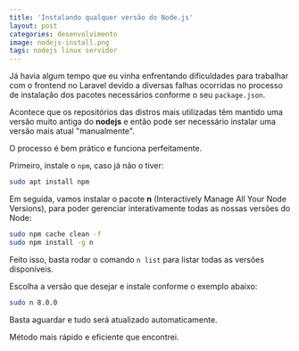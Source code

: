 ```yaml
---
title: 'Instalando qualquer versão do Node.js'
layout: post
categories: desenvolvimento
image: nodejs-install.png
tags: nodejs linux servidor
---
```


Já havia algum tempo que eu vinha enfrentando dificuldades para trabalhar com o frontend no Laravel devido a diversas falhas ocorridas no processo de instalação dos pacotes necessários conforme o seu `package.json`.

Acontece que os repositórios das distros mais utilizadas têm mantido uma versão muito antiga do **nodejs** e então pode ser necessário instalar uma versão mais atual "manualmente".

O processo é bem prático e funciona perfeitamente.

Primeiro, instale o `npm`, caso já não o tiver:

```sh
sudo apt install npm
```

Em seguida, vamos instalar o pacote **n** (Interactively Manage All Your Node Versions), para poder gerenciar interativamente todas as nossas versões do Node:

```sh
sudo npm cache clean -f
sudo npm install -g n
```

Feito isso, basta rodar o comando `n list` para listar todas as versões disponíveis.

Escolha a versão que desejar e instale conforme o exemplo abaixo:

```sh
sudo n 8.0.0
```

Basta aguardar e tudo será atualizado automaticamente.

Método mais rápido e eficiente que encontrei.
